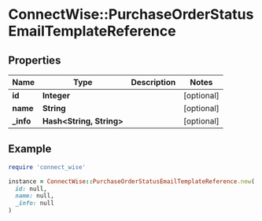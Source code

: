 # ConnectWise::PurchaseOrderStatusEmailTemplateReference

## Properties

| Name | Type | Description | Notes |
| ---- | ---- | ----------- | ----- |
| **id** | **Integer** |  | [optional] |
| **name** | **String** |  | [optional] |
| **_info** | **Hash&lt;String, String&gt;** |  | [optional] |

## Example

```ruby
require 'connect_wise'

instance = ConnectWise::PurchaseOrderStatusEmailTemplateReference.new(
  id: null,
  name: null,
  _info: null
)
```

